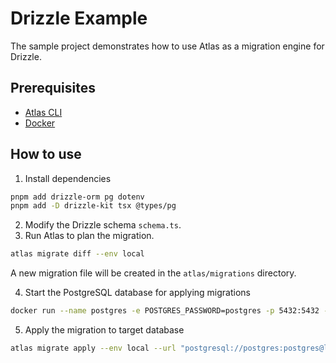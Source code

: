 # Drizzle Example

The sample project demonstrates how to use Atlas as a migration engine for Drizzle.

## Prerequisites

- [Atlas CLI](https://atlasgo.io/docs#installation)
- [Docker](https://docs.docker.com/get-docker/)

## How to use

1. Install dependencies

```bash
pnpm add drizzle-orm pg dotenv
pnpm add -D drizzle-kit tsx @types/pg
```


2. Modify the Drizzle schema `schema.ts`.
3. Run Atlas to plan the migration.

```bash
atlas migrate diff --env local
```

A new migration file will be created in the `atlas/migrations` directory.

4. Start the PostgreSQL database for applying migrations

```bash
docker run --name postgres -e POSTGRES_PASSWORD=postgres -p 5432:5432 -d postgres:16
```

5. Apply the migration to target database

```bash
atlas migrate apply --env local --url "postgresql://postgres:postgres@localhost:5432/postgres?sslmode=disable"
```
